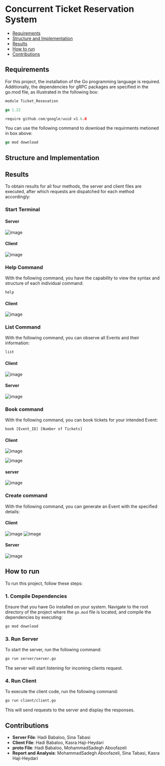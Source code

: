 # Concurrent Ticket Reservation System

- [Requirements](#requirements)
- [Structure and Implementation](#structure-and-implementation)
- [Results](#results)
- [How to run](#how-to-run)
- [Contributions](#contributions)

## Requirements

For this project, the installation of the Go programming language is required. Additionally, the dependencies for gRPC packages are specified in the go.mod file, as illustrated in the following box:

```go
module Ticket_Resevation

go 1.22

require github.com/google/uuid v1.6.0
```
You can use the following command to download the requirments metioned in box above:

```go
go mod download
```

## Structure and Implementation
## Results

To obtain results for all four methods, the server and client files are executed, after which requests are dispatched for each method accordingly:

### Start Terminal

#### Server
![image](https://github.com/Hadi-loo/Concurrent-Ticket-Reservation-System/assets/88041997/df2fbd1c-e301-41a2-928d-78eda1d695a7)

#### Client
![image](https://github.com/Hadi-loo/Concurrent-Ticket-Reservation-System/assets/88041997/24d28151-7175-4732-9e10-8806cea81905)


### Help Command


With the following command, you have the capability to view the syntax and structure of each individual command:
```txt
help
```

#### Client
![image](https://github.com/Hadi-loo/Concurrent-Ticket-Reservation-System/assets/88041997/d6f740dc-8495-44e3-a098-6b04cb5f55c3)

### List Command

With the following command, you can observe all Events and their information:

```txt
list
```

#### Client 
![image](https://github.com/Hadi-loo/Concurrent-Ticket-Reservation-System/assets/88041997/ac9dd503-e13b-4ea5-989b-03bf34acdd0a)

#### Server 
![image](https://github.com/Hadi-loo/Concurrent-Ticket-Reservation-System/assets/88041997/b52c6f08-3f76-49ab-b586-4949ae822d40)

### Book command

With the following command, you can book tickets for your intended Event:

```txt
book [Event_ID] [Number of Tickets]
```

#### Client
![image](https://github.com/Hadi-loo/Concurrent-Ticket-Reservation-System/assets/88041997/46a4b448-819d-48b2-a83a-f1c26fabf94a)

![image](https://github.com/Hadi-loo/Concurrent-Ticket-Reservation-System/assets/88041997/a66837c8-f7ad-42b0-ae77-258e25a60682)


#### server
![image](https://github.com/Hadi-loo/Concurrent-Ticket-Reservation-System/assets/88041997/f15ffbd2-6806-4a59-904c-ca892d982f29)

### Create command

With the following command, you can generate an Event with the specified details:

#### Client
![image](https://github.com/Hadi-loo/Concurrent-Ticket-Reservation-System/assets/88041997/86a3d389-79e0-4fcd-a344-65d829eed52e)
![image](https://github.com/Hadi-loo/Concurrent-Ticket-Reservation-System/assets/88041997/b74e7c38-6b8d-4344-b5c1-46faa40350bb)


#### Server
![image](https://github.com/Hadi-loo/Concurrent-Ticket-Reservation-System/assets/88041997/4e19cc55-755b-41f9-9d3a-92ec98c36e14)


## How to run

To run this project, follow these steps:

### 1. Compile Dependencies

Ensure that you have Go installed on your system. Navigate to the root directory of the project where the `go.mod` file is located, and compile the dependencies by executing:

```bash
go mod download
```

### 3. Run Server

To start the server, run the following command:

```bash
go run server/server.go
```

The server will start listening for incoming clients request.

### 4. Run Client

To execute the client code, run the following command:

```bash
go run client/client.go
```

This will send requests to the server and display the responses.


## Contributions

- **Server File**: Hadi Babaloo, Sina Tabasi
- **Client File**: Hadi Babaloo, Kasra Haji-Heydari
- **proto File**: Hadi Babaloo, MohammadSadegh Aboofazeli
- **Report and Analysis**: MohammadSadegh Aboofazeli, Sina Tabasi, Kasra Haji-Heydari
